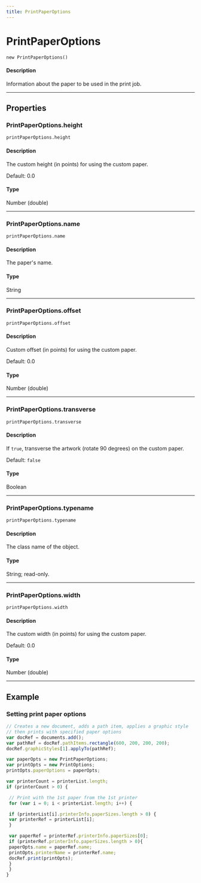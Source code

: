 ```yaml
---
title: PrintPaperOptions
---
```

# PrintPaperOptions

`new PrintPaperOptions()`

#### Description

Information about the paper to be used in the print job.

---

## Properties

### PrintPaperOptions.height

`printPaperOptions.height`

#### Description

The custom height (in points) for using the custom paper.

Default: 0.0

#### Type

Number (double)

---

### PrintPaperOptions.name

`printPaperOptions.name`

#### Description

The paper's name.

#### Type

String

---

### PrintPaperOptions.offset

`printPaperOptions.offset`

#### Description

Custom offset (in points) for using the custom paper.

Default: 0.0

#### Type

Number (double)

---

### PrintPaperOptions.transverse

`printPaperOptions.transverse`

#### Description

If `true`, transverse the artwork (rotate 90 degrees) on the custom paper.

Default: `false`

#### Type

Boolean

---

### PrintPaperOptions.typename

`printPaperOptions.typename`

#### Description

The class name of the object.

#### Type

String; read-only.

---

### PrintPaperOptions.width

`printPaperOptions.width`

#### Description

The custom width (in points) for using the custom paper.

Default: 0.0

#### Type

Number (double)

---

## Example

### Setting print paper options

```javascript
// Creates a new document, adds a path item, applies a graphic style
// then prints with specified paper options
var docRef = documents.add();
var pathRef = docRef.pathItems.rectangle(600, 200, 200, 200);
docRef.graphicStyles[1].applyTo(pathRef);

var paperOpts = new PrintPaperOptions;
var printOpts = new PrintOptions;
printOpts.paperOptions = paperOpts;

var printerCount = printerList.length;
if (printerCount > 0) {

 // Print with the 1st paper from the 1st printer
 for (var i = 0; i < printerList.length; i++) {

 if (printerList[i].printerInfo.paperSizes.length > 0) {
 var printerRef = printerList[i];
 }

 var paperRef = printerRef.printerInfo.paperSizes[0];
 if (printerRef.printerInfo.paperSizes.length > 0){
 paperOpts.name = paperRef.name;
 printOpts.printerName = printerRef.name;
 docRef.print(printOpts);
 }
 }
}
```
